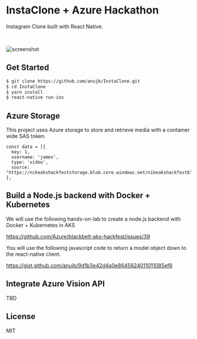 # InstaClone + Azure Hackathon

Instagram Clone built with React Native.

<br/>

![screenshot](./screenshot.gif)

## Get Started

```sh
$ git clone https://github.com/anujb/InstaClone.git
$ cd InstaClone
$ yarn install
$ react-native run-ios
```

## Azure Storage

This project uses Azure storage to store and retrieve media with a container wide SAS token.

```
const data = [{
  key: 1,
  username: 'james',
  type: 'video',
  source: "https://nikeakshackfeststorage.blob.core.windows.net/nikeakshackfestblobcontainer/drive.mov..."
}, 
```

## Build a Node.js backend with Docker + Kubernetes

We will use the following hands-on-lab to create a node.js backend with Docker + Kubernetes in AKS

https://github.com/Azure/blackbelt-aks-hackfest/issues/39

You will use the following javascript code to return a model object down to the react-native client.

https://gist.github.com/anujb/9d1b3e42d4a0e8645624011011085ef6

## Integrate Azure Vision API

TBD

## License

MIT
